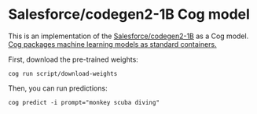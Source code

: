 # Salesforce/codegen2-1B Cog model

This is an implementation of the [Salesforce/codegen2-1B](https://huggingface.co/Salesforce/codegen2-1B) as a Cog model. [Cog packages machine learning models as standard containers.](https://github.com/replicate/cog)

First, download the pre-trained weights:

    cog run script/download-weights

Then, you can run predictions:

    cog predict -i prompt="monkey scuba diving"
